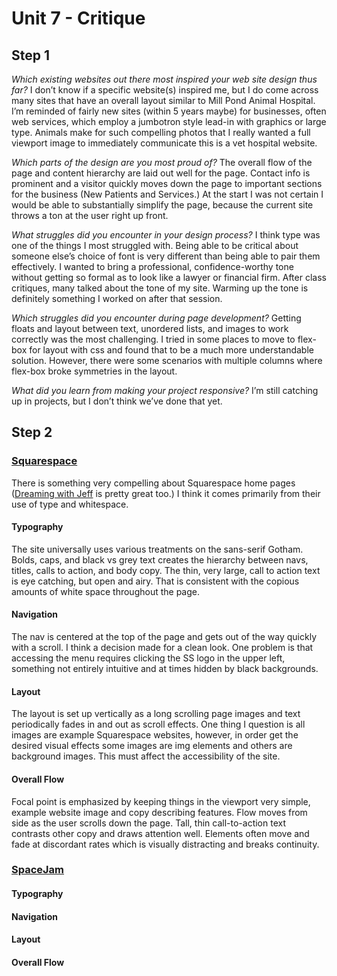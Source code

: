 # Unit 7 - Critique
## Step 1
*Which existing websites out there most inspired your web site design thus far?*
I don’t know if a specific website(s) inspired me, but I do come across many sites that have an overall layout similar to Mill Pond Animal Hospital. I’m reminded of fairly new sites (within 5 years maybe) for businesses, often web services, which employ a jumbotron style lead-in with graphics or large type. Animals make for such compelling photos that I really wanted a full viewport image to immediately communicate this is a vet hospital website.

*Which parts of the design are you most proud of?*
The overall flow of the page and content hierarchy are laid out well for the page. Contact info is prominent and a visitor quickly moves down the page to important sections for the business (New Patients and Services.) At the start I was not certain I would be able to substantially simplify the page, because the current site throws a ton at the user right up front.

*What struggles did you encounter in your design process?*
I think type was one of the things I most struggled with. Being able to be critical about someone else’s choice of font is very different than being able to pair them effectively. I wanted to bring a professional, confidence-worthy tone without getting so formal as to look like a lawyer or financial firm.
After class critiques, many talked about the tone of my site. Warming up the tone is definitely something I worked on after that session.

*Which struggles did you encounter during page development?*
Getting floats and layout between text, unordered lists, and images to work correctly was the most challenging. I tried in some places to move to flex-box for layout with css and found that to be a much more understandable solution. However, there were some scenarios with multiple columns where flex-box broke symmetries in the layout.

*What did you learn from making your project responsive?*
I’m still catching up in projects, but I don’t think we’ve done that yet.

## Step 2
### [Squarespace](http://squarespace.com/home/overview/)
There is something very compelling about Squarespace home pages ([Dreaming with Jeff](http://squarespace.com/home/dreamingwithjeff/) is pretty great too.) I think it comes primarily from their use of type and whitespace.
#### Typography
The site universally uses various treatments on the sans-serif Gotham. Bolds, caps, and black vs grey text creates the hierarchy between navs, titles, calls to action, and body copy. The thin, very large, call to action text is eye catching, but open and airy. That is consistent with the copious amounts of white space throughout the page.
#### Navigation
The nav is centered at the top of the page and gets out of the way quickly with a scroll. I think a decision made for a clean look. One problem is that accessing the menu requires clicking the SS logo in the upper left, something not entirely intuitive and at times hidden by black backgrounds.
#### Layout
The layout is set up vertically as a long scrolling page images and text periodically fades in and out as scroll effects. One thing I question is all images are example Squarespace websites, however, in order get the desired visual effects some images are img elements and others are background images. This must affect the accessibility of the site.
#### Overall Flow
Focal point is emphasized by keeping things in the viewport very simple, example website image and copy describing features. Flow moves from side as the user scrolls down the page. Tall, thin call-to-action text contrasts other copy and draws attention well. Elements often move and fade at discordant rates which is visually distracting and breaks continuity.

### [SpaceJam](http://www2.warnerbros.com/spacejam/movie/jam.htm)
#### Typography

#### Navigation
#### Layout
#### Overall Flow
